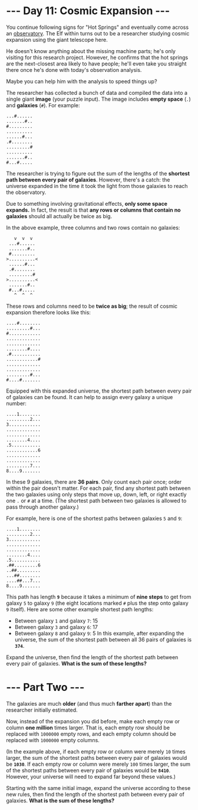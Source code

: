 # --- Day 11: Cosmic Expansion ---
You continue following signs for "Hot Springs" and eventually come across an [observatory](https://en.wikipedia.org/wiki/Observatory). The Elf within turns out to be a researcher studying cosmic expansion using the giant telescope here.

He doesn't know anything about the missing machine parts; he's only visiting for this research project. However, he confirms that the hot springs are the next-closest area likely to have people; he'll even take you straight there once he's done with today's observation analysis.

Maybe you can help him with the analysis to speed things up?

The researcher has collected a bunch of data and compiled the data into a single giant **image** (your puzzle input). The image includes **empty space** (```.```) and **galaxies** (```#```). For example:
```
...#......
.......#..
#.........
..........
......#...
.#........
.........#
..........
.......#..
#...#.....
```
The researcher is trying to figure out the sum of the lengths of the **shortest path between every pair of galaxies**. However, there's a catch: the universe expanded in the time it took the light from those galaxies to reach the observatory.

Due to something involving gravitational effects, **only some space expands.** In fact, the result is that **any rows or columns that contain no galaxies** should all actually be twice as big.

In the above example, three columns and two rows contain no galaxies:
```
   v  v  v
 ...#......
 .......#..
 #.........
>..........<
 ......#...
 .#........
 .........#
>..........<
 .......#..
 #...#.....
   ^  ^  ^
```
These rows and columns need to be **twice as big**; the result of cosmic expansion therefore looks like this:
```
....#........
.........#...
#............
.............
.............
........#....
.#...........
............#
.............
.............
.........#...
#....#.......
```
Equipped with this expanded universe, the shortest path between every pair of galaxies can be found. It can help to assign every galaxy a unique number:
```
....1........
.........2...
3............
.............
.............
........4....
.5...........
............6
.............
.............
.........7...
8....9.......
```
In these 9 galaxies, there are **36 pairs**. Only count each pair once; order within the pair doesn't matter. For each pair, find any shortest path between the two galaxies using only steps that move up, down, left, or right exactly one ```.``` or ```#``` at a time. (The shortest path between two galaxies is allowed to pass through another galaxy.)

For example, here is one of the shortest paths between galaxies ```5``` and ```9```:
```
....1........
.........2...
3............
.............
.............
........4....
.5...........
.##.........6
..##.........
...##........
....##...7...
8....9.......
```
This path has length **```9```** because it takes a minimum of **nine steps** to get from galaxy ```5``` to galaxy ```9``` (the eight locations marked ```#``` plus the step onto galaxy ```9``` itself). Here are some other example shortest path lengths:

- Between galaxy ```1``` and galaxy ```7```: 15
- Between galaxy ```3``` and galaxy ```6```: 17
- Between galaxy ```8``` and galaxy ```9```: 5
In this example, after expanding the universe, the sum of the shortest path between all 36 pairs of galaxies is **```374```**.

Expand the universe, then find the length of the shortest path between every pair of galaxies. **What is the sum of these lengths?**


# --- Part Two ---
The galaxies are much **older** (and thus much **farther apart**) than the researcher initially estimated.

Now, instead of the expansion you did before, make each empty row or column **one million** times larger. That is, each empty row should be replaced with ```1000000``` empty rows, and each empty column should be replaced with ```1000000``` empty columns.

(In the example above, if each empty row or column were merely ```10``` times larger, the sum of the shortest paths between every pair of galaxies would be **```1030```**. If each empty row or column were merely ```100``` times larger, the sum of the shortest paths between every pair of galaxies would be **```8410```**. However, your universe will need to expand far beyond these values.)

Starting with the same initial image, expand the universe according to these new rules, then find the length of the shortest path between every pair of galaxies. **What is the sum of these lengths?**
